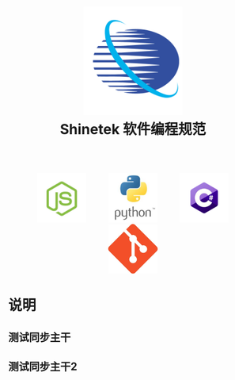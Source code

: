 <h1 align="center">
    <img src="./public/logo.png" alt="Standard - Shinetek Style Guide" width="200">
  <br>
  Shinetek 软件编程规范
  <br>
  <br>
</h1>
<br>
<div align="center">
  <a herf="./doc/standard-js.md" style="margin: 5px 20px">
    <img src="./public/js.jpg" alt="Standard - Shinetek Style Guide" height="100">
  </a>
  <a herf="./doc/standard-python.md" style="margin: 5px 20px">
    <img src="./public/python2.jpg" alt="Standard - Shinetek Style Guide" height="100">
  </a>
  <a herf="./doc/standard-csharp.md" style="margin: 5px 20px">
    <img src="./public/csharp.jpg" alt="Standard - Shinetek Style Guide" height="100">
  </a>
  <a herf="./doc/standard-git.md" style="margin: 5px 20px">
    <img src="./public/git2.jpg" alt="Standard - Shinetek Style Guide" height="100">
  </a>
</div>

# 说明

## 测试同步主干

## 测试同步主干2
